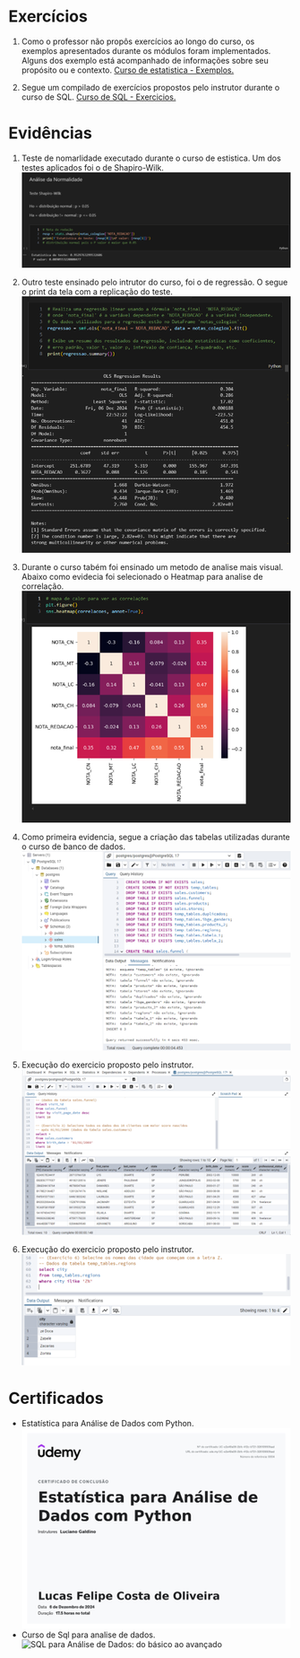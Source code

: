 <!-- 
Utilize o arquivo README.md da Sprint para organizar todas as suas entregas. Faça referência aos arquivos de código-fonte. Evite colocar código diretamente no Markdown pois dificulta nossa avaliação.
-->
# Exercícios

1. Como o professor não propôs exercícios ao longo do curso, os exemplos apresentados durante os módulos foram implementados. Alguns dos exemplo está acompanhado de informações sobre seu propósito ou e contexto.
[Curso de estatistica - Exemplos.](exercicios/curso_estatistica.ipynb)

2. Segue um compilado de exercícios propostos pelo instrutor durante o curso de SQL.
[Curso de SQL - Exercicios.](exercicios/exercicios.sq)
# Evidências

1. Teste de nomarlidade executado durante o curso de estistica. Um dos testes aplicados foi o de Shapiro-Wilk.
![Evidencia 1](evidencias/evi-1.png)

2. Outro teste ensinado pelo intrutor do curso, foi o de regressão. O segue o print da tela com a replicação do teste. 
![Evidencia 2](evidencias/evi-2.png)

3. Durante o curso tabém foi ensinado um metodo de analise mais visual. Abaixo como evidecia foi selecionado o Heatmap para analise de correlação. 
![Evidencia 3](evidencias/evi-3.png)

4. Como primeira evidencia, segue a criação das tabelas utilizadas durante o curso de banco de dados.
![Evidencia 4](evidencias/evi-4.png)

5. Execução do exercicio proposto pelo instrutor.
![Evidencia 5](evidencias/evi-5.png)

6. Execução do exercicio proposto pelo instrutor.
![Evidencia 6](evidencias/evi-6.png)

# Certificados

- Estatística para Análise de Dados com Python.
![Estatística para Análise de Dados com Python](certificados/Estatística_para_Análise_de_Dados_com_Python.jpg)
- Curso de Sql para analise de dados.
![SQL para Análise de Dados: do básico ao avançado](certificados/SQL_para_Análise_de_Dados.jpg)
